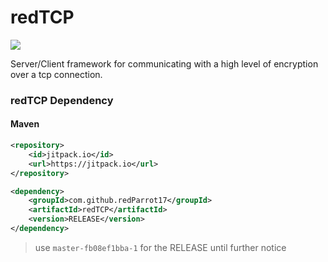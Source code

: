 # redTCP

[![](https://jitpack.io/v/redParrot17/redTCP.svg)](https://jitpack.io/#redParrot17/redTCP)

Server/Client framework for communicating with a high level of encryption over a tcp connection.

### redTCP Dependency
#### Maven
```xml
<repository>
    <id>jitpack.io</id>
    <url>https://jitpack.io</url>
</repository>

<dependency>
    <groupId>com.github.redParrot17</groupId>
    <artifactId>redTCP</artifactId>
    <version>RELEASE</version>
</dependency>
```
> use `master-fb08ef1bba-1` for the RELEASE until further notice
